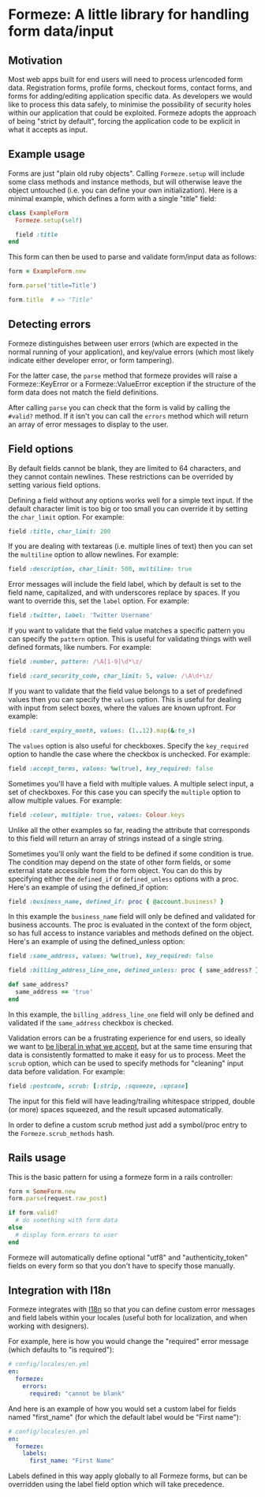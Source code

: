 Formeze: A little library for handling form data/input
======================================================


Motivation
----------

Most web apps built for end users will need to process urlencoded form data.
Registration forms, profile forms, checkout forms, contact forms, and forms
for adding/editing application specific data. As developers we would like to
process this data safely, to minimise the possibility of security holes
within our application that could be exploited. Formeze adopts the approach
of being "strict by default", forcing the application code to be explicit in
what it accepts as input.


Example usage
-------------

Forms are just "plain old ruby objects". Calling `Formeze.setup` will include
some class methods and instance methods, but will otherwise leave the object
untouched (i.e. you can define your own initialization). Here is a minimal
example, which defines a form with a single "title" field:

```ruby
class ExampleForm
  Formeze.setup(self)

  field :title
end
```

This form can then be used to parse and validate form/input data as follows:

```ruby
form = ExampleForm.new

form.parse('title=Title')

form.title  # => "Title"
```

Detecting errors
----------------

Formeze distinguishes between user errors (which are expected in the normal
running of your application), and key/value errors (which most likely indicate
either developer error, or form tampering).

For the latter case, the `parse` method that formeze provides will raise a
Formeze::KeyError or a Formeze::ValueError exception if the structure of the
form data does not match the field definitions.

After calling `parse` you can check that the form is valid by calling the
`#valid?` method. If it isn't you can call the `errors` method which will
return an array of error messages to display to the user.


Field options
-------------

By default fields cannot be blank, they are limited to 64 characters,
and they cannot contain newlines. These restrictions can be overrided
by setting various field options.

Defining a field without any options works well for a simple text input.
If the default character limit is too big or too small you can override
it by setting the `char_limit` option. For example:

```ruby
field :title, char_limit: 200
```

If you are dealing with textareas (i.e. multiple lines of text) then you can
set the `multiline` option to allow newlines. For example:

```ruby
field :description, char_limit: 500, multiline: true
```

Error messages will include the field label, which by default is set to the
field name, capitalized, and with underscores replace by spaces. If you want
to override this, set the `label` option. For example:

```ruby
field :twitter, label: 'Twitter Username'
```

If you want to validate that the field value matches a specific pattern you
can specify the `pattern` option. This is useful for validating things with
well defined formats, like numbers. For example:

```ruby
field :number, pattern: /\A[1-9]\d*\z/

field :card_security_code, char_limit: 5, value: /\A\d+\z/
```

If you want to validate that the field value belongs to a set of predefined
values then you can specify the `values` option. This is useful for dealing
with input from select boxes, where the values are known upfront. For example:

```ruby
field :card_expiry_month, values: (1..12).map(&:to_s)
```

The `values` option is also useful for checkboxes. Specify the `key_required`
option to handle the case where the checkbox is unchecked. For example:

```ruby
field :accept_terms, values: %w(true), key_required: false
```

Sometimes you'll have a field with multiple values. A multiple select input,
a set of checkboxes. For this case you can specify the `multiple` option to
allow multiple values. For example:

```ruby
field :colour, multiple: true, values: Colour.keys
```

Unlike all the other examples so far, reading the attribute that corresponds
to this field will return an array of strings instead of a single string.

Sometimes you'll only want the field to be defined if some condition is true.
The condition may depend on the state of other form fields, or some external
state accessible from the form object. You can do this by specifying either
the `defined_if` or `defined_unless` options with a proc. Here's an example
of using the defined_if option:

```ruby
field :business_name, defined_if: proc { @account.business? }
```

In this example the `business_name` field will only be defined and validated
for business accounts. The proc is evaluated in the context of the form object,
so has full access to instance variables and methods defined on the object.
Here's an example of using the defined_unless option:

```ruby
field :same_address, values: %w(true), key_required: false

field :billing_address_line_one, defined_unless: proc { same_address? }

def same_address?
  same_address == 'true'
end
```

In this example, the `billing_address_line_one` field will only be defined
and validated if the `same_address` checkbox is checked.

Validation errors can be a frustrating experience for end users, so ideally
we want to [be liberal in what we accept](http://en.wikipedia.org/wiki/Jon_Postel#Postel.27s_Law),
but at the same time ensuring that data is consistently formatted to make it
easy for us to process. Meet the `scrub` option, which can be used to specify
methods for "cleaning" input data before validation. For example:

```ruby
field :postcode, scrub: [:strip, :squeeze, :upcase]
```

The input for this field will have leading/trailing whitespace stripped,
double (or more) spaces squeezed, and the result upcased automatically.

In order to define a custom scrub method just add a symbol/proc entry to
the `Formeze.scrub_methods` hash.


Rails usage
-----------

This is the basic pattern for using a formeze form in a rails controller:

```ruby
form = SomeForm.new
form.parse(request.raw_post)

if form.valid?
  # do something with form data
else
  # display form.errors to user
end
```

Formeze will automatically define optional "utf8" and "authenticity_token"
fields on every form so that you don't have to specify those manually.


Integration with I18n
---------------------

Formeze integrates with [I18n](http://edgeguides.rubyonrails.org/i18n.html)
so that you can define custom error messages and field labels within your
locales (useful both for localization, and when working with designers).

For example, here is how you would change the "required" error message
(which defaults to "is required"):

```yaml
# config/locales/en.yml
en:
  formeze:
    errors:
      required: "cannot be blank"
```

And here is an example of how you would set a custom label for fields named
"first_name" (for which the default label would be "First name"):

```yaml
# config/locales/en.yml
en:
  formeze:
    labels:
      first_name: "First Name"
```

Labels defined in this way apply globally to all Formeze forms, but can be
overridden using the label field option which will take precedence.

